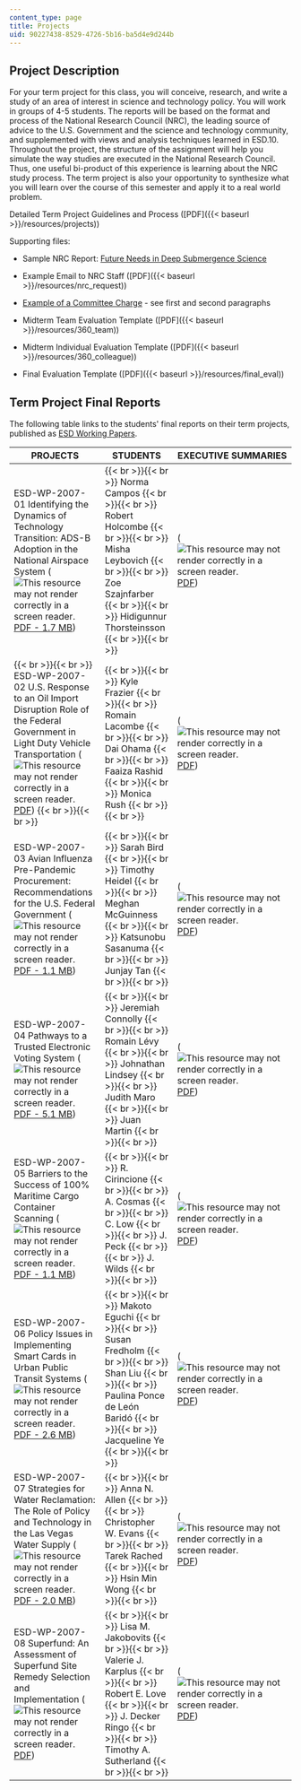 ```yaml
---
content_type: page
title: Projects
uid: 90227438-8529-4726-5b16-ba5d4e9d244b
---
```


Project Description
-------------------

For your term project for this class, you will conceive, research, and write a study of an area of interest in science and technology policy. You will work in groups of 4-5 students. The reports will be based on the format and process of the National Research Council (NRC), the leading source of advice to the U.S. Government and the science and technology community, and supplemented with views and analysis techniques learned in ESD.10. Throughout the project, the structure of the assignment will help you simulate the way studies are executed in the National Research Council. Thus, one useful bi-product of this experience is learning about the NRC study process. The term project is also your opportunity to synthesize what you will learn over the course of this semester and apply it to a real world problem.

Detailed Term Project Guidelines and Process ([PDF]({{< baseurl >}}/resources/projects))

Supporting files:

*   Sample NRC Report: [Future Needs in Deep Submergence Science](http://www.nap.edu/books/0309091144/html/)
    
*   Example Email to NRC Staff ([PDF]({{< baseurl >}}/resources/nrc_request))
    
*   [Example of a Committee Charge](http://books.nap.edu/openbook.php?chapselect=yo&page=2&record_id=10854) - see first and second paragraphs
    
*   Midterm Team Evaluation Template ([PDF]({{< baseurl >}}/resources/360_team))
    
*   Midterm Individual Evaluation Template ([PDF]({{< baseurl >}}/resources/360_colleague))
    
*   Final Evaluation Template ([PDF]({{< baseurl >}}/resources/final_eval))
    

Term Project Final Reports
--------------------------

The following table links to the students' final reports on their term projects, published as [ESD Working Papers](http://esd.mit.edu/WPS/default.htm).

| PROJECTS | STUDENTS | EXECUTIVE SUMMARIES |
| --- | --- | --- |
| ESD-WP-2007-01 Identifying the Dynamics of Technology Transition: ADS-B Adoption in the National Airspace System (![This resource may not render correctly in a screen reader.](/images/inacessible.gif)[PDF - 1.7 MB](http://esd.mit.edu/WPS/2007/esd-wp-2007-01.pdf)) |  {{< br >}}{{< br >}} Norma Campos {{< br >}}{{< br >}} Robert Holcombe {{< br >}}{{< br >}} Misha Leybovich {{< br >}}{{< br >}} Zoe Szajnfarber {{< br >}}{{< br >}} Hidigunnur Thorsteinsson {{< br >}}{{< br >}}  | (![This resource may not render correctly in a screen reader.](/images/inacessible.gif)[PDF](http://esd.mit.edu/WPS/2007/esd-wp-2007-01-exec.pdf)) |
|  {{< br >}}{{< br >}} ESD-WP-2007-02 U.S. Response to an Oil Import Disruption Role of the Federal Government in Light Duty Vehicle Transportation (![This resource may not render correctly in a screen reader.](/images/inacessible.gif)[PDF](http://esd.mit.edu/WPS/2007/esd-wp-2007-02.pdf)) {{< br >}}{{< br >}}  |  {{< br >}}{{< br >}} Kyle Frazier {{< br >}}{{< br >}} Romain Lacombe {{< br >}}{{< br >}} Dai Ohama {{< br >}}{{< br >}} Faaiza Rashid {{< br >}}{{< br >}} Monica Rush {{< br >}}{{< br >}}  | (![This resource may not render correctly in a screen reader.](/images/inacessible.gif)[PDF](http://esd.mit.edu/WPS/2007/esd-wp-2007-02-exec.pdf)) |
| ESD-WP-2007-03 Avian Influenza Pre-Pandemic Procurement: Recommendations for the U.S. Federal Government (![This resource may not render correctly in a screen reader.](/images/inacessible.gif)[PDF - 1.1 MB](http://esd.mit.edu/WPS/2007/esd-wp-2007-03.pdf)) |  {{< br >}}{{< br >}} Sarah Bird {{< br >}}{{< br >}} Timothy Heidel {{< br >}}{{< br >}} Meghan McGuinness {{< br >}}{{< br >}} Katsunobu Sasanuma {{< br >}}{{< br >}} Junjay Tan {{< br >}}{{< br >}}  | (![This resource may not render correctly in a screen reader.](/images/inacessible.gif)[PDF](http://esd.mit.edu/WPS/2007/esd-wp-2007-03-exec.pdf)) |
| ESD-WP-2007-04 Pathways to a Trusted Electronic Voting System (![This resource may not render correctly in a screen reader.](/images/inacessible.gif)[PDF - 5.1 MB](http://esd.mit.edu/WPS/2007/esd-wp-2007-04.pdf)) |  {{< br >}}{{< br >}} Jeremiah Connolly {{< br >}}{{< br >}} Romain Lévy {{< br >}}{{< br >}} Johnathan Lindsey {{< br >}}{{< br >}} Judith Maro {{< br >}}{{< br >}} Juan Martin {{< br >}}{{< br >}}  | (![This resource may not render correctly in a screen reader.](/images/inacessible.gif)[PDF](http://esd.mit.edu/WPS/2007/esd-wp-2007-04-exec.pdf)) |
| ESD-WP-2007-05 Barriers to the Success of 100% Maritime Cargo Container Scanning (![This resource may not render correctly in a screen reader.](/images/inacessible.gif)[PDF - 1.1 MB](http://esd.mit.edu/WPS/2007/esd-wp-2007-05.pdf)) |  {{< br >}}{{< br >}} R. Cirincione {{< br >}}{{< br >}} A. Cosmas {{< br >}}{{< br >}} C. Low {{< br >}}{{< br >}} J. Peck {{< br >}}{{< br >}} J. Wilds {{< br >}}{{< br >}}  | (![This resource may not render correctly in a screen reader.](/images/inacessible.gif)[PDF](http://esd.mit.edu/WPS/2007/esd-wp-2007-05-exec.pdf)) |
| ESD-WP-2007-06 Policy Issues in Implementing Smart Cards in Urban Public Transit Systems (![This resource may not render correctly in a screen reader.](/images/inacessible.gif)[PDF - 2.6 MB](http://esd.mit.edu/WPS/2007/esd-wp-2007-06.pdf)) |  {{< br >}}{{< br >}} Makoto Eguchi {{< br >}}{{< br >}} Susan Fredholm {{< br >}}{{< br >}} Shan Liu {{< br >}}{{< br >}} Paulina Ponce de León Baridó {{< br >}}{{< br >}} Jacqueline Ye {{< br >}}{{< br >}}  | (![This resource may not render correctly in a screen reader.](/images/inacessible.gif)[PDF](http://esd.mit.edu/WPS/2007/esd-wp-2007-06-exec.pdf)) |
| ESD-WP-2007-07 Strategies for Water Reclamation: The Role of Policy and Technology in the Las Vegas Water Supply (![This resource may not render correctly in a screen reader.](/images/inacessible.gif)[PDF - 2.0 MB](http://esd.mit.edu/WPS/2007/esd-wp-2007-07.pdf)) |  {{< br >}}{{< br >}} Anna N. Allen {{< br >}}{{< br >}} Christopher W. Evans {{< br >}}{{< br >}} Tarek Rached {{< br >}}{{< br >}} Hsin Min Wong {{< br >}}{{< br >}}  | (![This resource may not render correctly in a screen reader.](/images/inacessible.gif)[PDF](http://esd.mit.edu/WPS/2007/esd-wp-2007-07-exec.pdf)) |
| ESD-WP-2007-08 Superfund: An Assessment of Superfund Site Remedy Selection and Implementation (![This resource may not render correctly in a screen reader.](/images/inacessible.gif)[PDF](http://esd.mit.edu/WPS/2007/esd-wp-2007-08.pdf)) |  {{< br >}}{{< br >}} Lisa M. Jakobovits {{< br >}}{{< br >}} Valerie J. Karplus {{< br >}}{{< br >}} Robert E. Love {{< br >}}{{< br >}} J. Decker Ringo {{< br >}}{{< br >}} Timothy A. Sutherland {{< br >}}{{< br >}}  | (![This resource may not render correctly in a screen reader.](/images/inacessible.gif)[PDF](http://esd.mit.edu/WPS/2007/esd-wp-2007-08-exec.pdf))